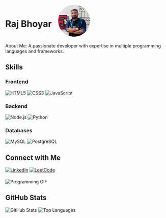 <div style="display: flex; align-items: center;">
  <h1 style="margin-right: 20px;">Raj Bhoyar</h1>
  <img src="raj.jpeg" style="border-radius: 50%; width: 100px; height: 100px;" alt="Profile Picture">
</div>

<div style="margin-top: 20px;">
  <p>About Me: A passionate developer with expertise in multiple programming languages and frameworks.</p>
</div>

<div style="margin-top: 20px;">
  <h2>Skills</h2>
  
  ### Frontend
  ![HTML5](https://img.shields.io/badge/HTML5-E34F26?style=for-the-badge&logo=html5&logoColor=white)
  ![CSS3](https://img.shields.io/badge/CSS3-1572B6?style=for-the-badge&logo=css3&logoColor=white)
  ![JavaScript](https://img.shields.io/badge/JavaScript-F7DF1E?style=for-the-badge&logo=javascript&logoColor=black)
  
  ### Backend
  ![Node.js](https://img.shields.io/badge/Node.js-339933?style=for-the-badge&logo=node.js&logoColor=white)
  ![Python](https://img.shields.io/badge/Python-3776AB?style=for-the-badge&logo=python&logoColor=white)
  
  ### Databases
  ![MySQL](https://img.shields.io/badge/MySQL-4479A1?style=for-the-badge&logo=mysql&logoColor=white)
  ![PostgreSQL](https://img.shields.io/badge/PostgreSQL-316192?style=for-the-badge&logo=postgresql&logoColor=white)
</div>

<div style="margin-top: 20px;">
  <h2>Connect with Me</h2>
  
  [![LinkedIn](https://img.shields.io/badge/LinkedIn-0077B5?style=for-the-badge&logo=linkedin&logoColor=white)](https://www.linkedin.com/in/raj-bhoyar-b597b416a)
  [![LeetCode](https://img.shields.io/badge/LeetCode-FFA116?style=for-the-badge&logo=leetcode&logoColor=black)](https://leetcode.com/u/raj729/)
</div>

<div style="margin-top: 20px;">
  <img src="https://path-to-gif/programmer-gif.gif" style="width: 200px;" alt="Programming GIF">
</div>

<div style="margin-top: 20px;">
  <h2>GitHub Stats</h2>
  
  ![GitHub Stats](https://github-readme-stats.vercel.app/api?username=rajbhoyar729&theme=dark&show_icons=true)
  ![Top Languages](https://github-readme-stats.vercel.app/api/top-langs/?username=rajbhoyar729&langs_count=8&theme=dark)
</div>
